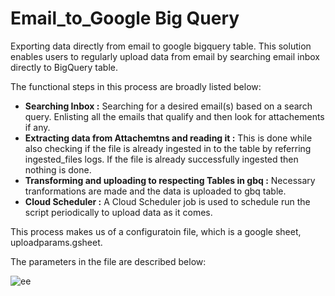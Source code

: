 # Email_to_Google Big Query
Exporting data directly from email to google bigquery table.
This solution enables users to regularly upload data from email by searching email inbox directly to BigQuery table.

The functional steps in this process are broadly listed below:

- **Searching Inbox :** Searching for a desired email(s) based on a search query. Enlisting all the emails that qualify and then look for attachements if any.
- **Extracting data from Attachemtns and reading it :** This is done while also checking if the file is already ingested in to the table by referring ingested_files logs. If the file is already successfully ingested then nothing is done.
- **Transforming and uploading to respecting Tables in gbq :** Necessary tranformations are made and the data is uploaded to gbq table.
- **Cloud Scheduler :** A Cloud Scheduler job is used to schedule run the script periodically to upload data as it comes.


This process makes us of a configuratoin file, which is a google sheet, uploadparams.gsheet.

The parameters in the file are described below:

![ee](https://user-images.githubusercontent.com/93088807/192857902-2c0e6430-a59b-4b37-aa10-e9720fadf0e7.JPG)

